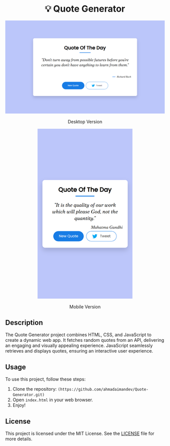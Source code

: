 <div align="center">

# 💡 Quote Generator

<img src="/preview/web.png" alt="Project Image" width="700">
<p>Desktop Version</p>

<img src="/preview/mobile.png" alt="Project Image" width="300">
<p>Mobile Version</p>

</div>

## Description

The Quote Generator project combines HTML, CSS, and JavaScript to create a dynamic web app. It fetches random quotes from an API, delivering an engaging and visually appealing experience. JavaScript seamlessly retrieves and displays quotes, ensuring an interactive user experience.
## Usage

To use this project, follow these steps:

1. Clone the repository: `(https://github.com/ahmadaimandev/Quote-Generator.git)`
2. Open `index.html` in your web browser.
3. Enjoy!

## License

This project is licensed under the MIT License. See the [LICENSE](LICENSE) file for more details.
